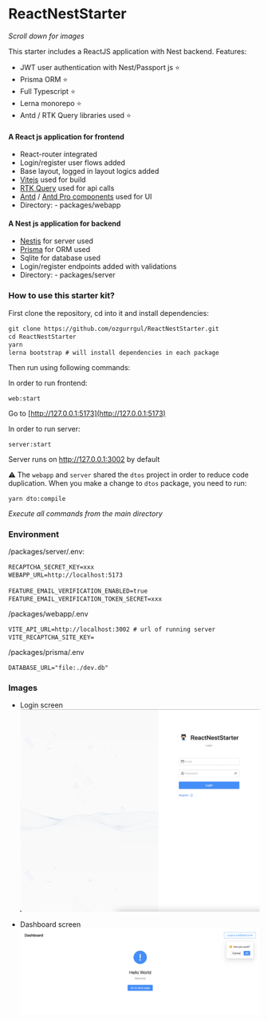 # ReactNestStarter

*Scroll down for images*

This starter includes a ReactJS application with Nest backend. Features:

- JWT user authentication with Nest/Passport js ⭐
- Prisma ORM ⭐
- Full Typescript ⭐
- Lerna monorepo ⭐
- Antd / RTK Query libraries used ⭐

#### A React js application for frontend
- React-router integrated
- Login/register user flows added
- Base layout, logged in layout logics added
- [Vitejs](https://vitejs.dev/) used for build
- [RTK Query](https://redux-toolkit.js.org/rtk-query/overview) used for api calls
- [Antd](https://github.com/ant-design/ant-design) / [Antd Pro components](https://procomponents.ant.design/en-US/components/) used for UI
- Directory: - packages/webapp

#### A Nest js application for backend
- [Nestjs](https://nestjs.com/) for server used
- [Prisma](https://www.prisma.io/) for ORM used
- Sqlite for database used
- Login/register endpoints added with validations
- Directory: - packages/server

### How to use this starter kit?

First clone the repository, cd into it and install dependencies:

```
git clone https://github.com/ozgurrgul/ReactNestStarter.git
cd ReactNestStarter
yarn
lerna bootstrap # will install dependencies in each package
```

Then run using following commands:

In order to run frontend:

```
web:start
```

Go to [http://127.0.0.1:5173](http://127.0.0.1:5173)

In order to run server:

```
server:start
```

Server runs on http://127.0.0.1:3002 by default

⚠️ The `webapp` and `server` shared the `dtos` project in order to reduce code duplication. When you make a change to `dtos` package, you need to run:

```
yarn dto:compile
```

*Execute all commands from the main directory*

### Environment

/packages/server/.env:

```
RECAPTCHA_SECRET_KEY=xxx
WEBAPP_URL=http://localhost:5173

FEATURE_EMAIL_VERIFICATION_ENABLED=true
FEATURE_EMAIL_VERIFICATION_TOKEN_SECRET=xxx
```

/packages/webapp/.env

```
VITE_API_URL=http://localhost:3002 # url of running server
VITE_RECAPTCHA_SITE_KEY=
```

/packages/prisma/.env

```
DATABASE_URL="file:./dev.db"
```


### Images

- Login screen ![Login screen](https://github.com/ozgurrgul/ReactNestStarter/blob/main/images/1.png?raw=true)

- Dashboard screen ![Dashboard screen](https://github.com/ozgurrgul/ReactNestStarter/blob/main/images/2.png?raw=true)
